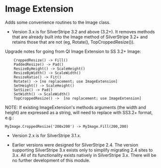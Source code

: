 # Image Extension

Adds some convenience routines to the Image class.

- Version 3.x is for SilverStripe 3.2 and above (3.2+).  It removes methods that are already built into the Image method of SilverStripe 3.2+ and retains those that are not (eg, Rotate(), TopCroppedResize()).

Upgrade notes for going from QI Image Extension to SS 3.2+ Image:  
  
  
```
	CroppedResize() -> Fill()  
	PaddedResize() -> Pad()  
	ResizeByHeight() -> ScaleHeight()  
	ResizeByWidth() -> ScaleWidth()  
	ResizeRatio() -> Fit()  
	Rotate() -> [no replacement; use ImageExtension]  
	SetHeight() -> ScaleHeight()  
	SetSize() -> Pad()  
	SetWidth() -> ScaleWidth()  
	TopCroppedResize() ->  [no replacement; use ImageExtension]  
```  

NOTE: If existing ImageExtension's methods arguments (the width and height) are expressed as a string, will need to replace with SS3.2+ format, e.g.:   

```
MyImage.CroppedResize('200x200') -> MyImage.Fill(200,200)
```  


- Version 2.x is for SilverStripe 3.1.x.

- Earlier versions were designed for SilverStripe 2.4. The version supporting
SilverStripe 3.x exists only to simplify migrating 2.4 sites to 3.x. All of its
functionality exists natively in SilverStripe 3.x. There will be no further
development of this module.
